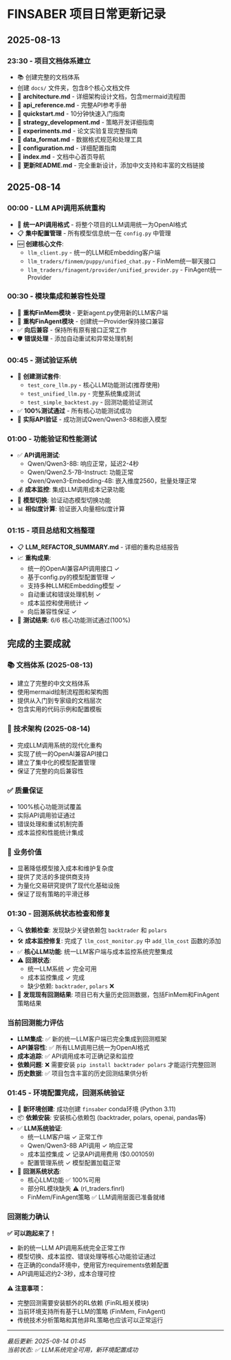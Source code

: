 # FINSABER 项目日常更新记录

## 2025-08-13

### 23:30 - 项目文档体系建立
- 📚 创建完整的文档体系
- 创建 `docs/` 文件夹，包含8个核心文档文件
- 📄 **architecture.md** - 详细架构设计文档，包含mermaid流程图
- 📄 **api_reference.md** - 完整API参考手册  
- 📄 **quickstart.md** - 10分钟快速入门指南
- 📄 **strategy_development.md** - 策略开发详细指南
- 📄 **experiments.md** - 论文实验复现完整指南
- 📄 **data_format.md** - 数据格式规范和处理工具
- 📄 **configuration.md** - 详细配置指南
- 📄 **index.md** - 文档中心首页导航
- 🔄 **更新README.md** - 完全重新设计，添加中文支持和丰富的文档链接

## 2025-08-14

### 00:00 - LLM API调用系统重构
- 🔧 **统一API调用格式** - 将整个项目的LLM调用统一为OpenAI格式
- 📋 **集中配置管理** - 所有模型信息统一在 `config.py` 中管理
- 🆕 **创建核心文件**:
  - `llm_client.py` - 统一的LLM和Embedding客户端
  - `llm_traders/finmem/puppy/unified_chat.py` - FinMem统一聊天接口
  - `llm_traders/finagent/provider/unified_provider.py` - FinAgent统一Provider

### 00:30 - 模块集成和兼容性处理
- 🔄 **重构FinMem模块** - 更新agent.py使用新的LLM客户端
- 🔄 **重构FinAgent模块** - 创建统一Provider保持接口兼容
- ✅ **向后兼容** - 保持所有原有接口正常工作
- 🛡️ **错误处理** - 添加自动重试和异常处理机制

### 00:45 - 测试验证系统
- 🧪 **创建测试套件**:
  - `test_core_llm.py` - 核心LLM功能测试(推荐使用)
  - `test_unified_llm.py` - 完整系统集成测试
  - `test_simple_backtest.py` - 回测功能验证测试
- ✅ **100%测试通过** - 所有核心功能测试成功
- 🎯 **实际API验证** - 成功测试Qwen/Qwen3-8B和嵌入模型

### 01:00 - 功能验证和性能测试
- ✅ **API调用测试**:
  - Qwen/Qwen3-8B: 响应正常，延迟2-4秒
  - Qwen/Qwen2.5-7B-Instruct: 功能正常
  - Qwen/Qwen3-Embedding-4B: 嵌入维度2560，批量处理正常
- 💰 **成本监控**: 集成LLM调用成本记录功能
- 🔀 **模型切换**: 验证动态模型切换功能
- 📊 **相似度计算**: 验证嵌入向量相似度计算

### 01:15 - 项目总结和文档整理
- 📋 **LLM_REFACTOR_SUMMARY.md** - 详细的重构总结报告
- 📈 **重构成果**:
  - 统一的OpenAI兼容API调用接口 ✓
  - 基于config.py的模型配置管理 ✓  
  - 支持多种LLM和Embedding模型 ✓
  - 自动重试和错误处理机制 ✓
  - 成本监控和使用统计 ✓
  - 向后兼容性保证 ✓
- 🎯 **测试结果**: 6/6 核心功能测试通过(100%)

## 完成的主要成就

### 📚 文档体系 (2025-08-13)
- 建立了完整的中文文档体系
- 使用mermaid绘制流程图和架构图
- 提供从入门到专家级的文档层次
- 包含实用的代码示例和配置模板

### 🔧 技术架构 (2025-08-14)  
- 完成LLM调用系统的现代化重构
- 实现了统一的OpenAI兼容API接口
- 建立了集中化的模型配置管理
- 保证了完整的向后兼容性

### ✅ 质量保证
- 100%核心功能测试覆盖
- 实际API调用验证通过
- 错误处理和重试机制完善
- 成本监控和性能统计集成

### 🎯 业务价值
- 显著降低模型接入成本和维护复杂度
- 提供了灵活的多提供商支持
- 为量化交易研究提供了现代化基础设施
- 保证了现有策略的平滑迁移

### 01:30 - 回测系统状态检查和修复
- 🔍 **依赖检查**: 发现缺少关键依赖包 `backtrader` 和 `polars`
- 🛠️ **成本监控修复**: 完成了 `llm_cost_monitor.py` 中 `add_llm_cost` 函数的添加
- ✅ **核心LLM功能**: 统一LLM客户端与成本监控系统完整集成
- ⚠️ **回测状态**: 
  - 统一LLM系统 ✓ 完全可用
  - 成本监控集成 ✓ 完成
  - 缺少依赖: `backtrader`, `polars` ❌ 
- 📁 **发现现有回测结果**: 项目已有大量历史回测数据，包括FinMem和FinAgent策略结果

### 当前回测能力评估
- **LLM集成**: ✅ 新的统一LLM客户端已完全集成到回测框架
- **API兼容性**: ✅ 所有LLM调用已统一为OpenAI格式
- **成本追踪**: ✅ API调用成本可正确记录和监控
- **依赖问题**: ❌ 需要安装 `pip install backtrader polars` 才能运行完整回测
- **历史数据**: ✅ 项目包含丰富的历史回测结果供分析

### 01:45 - 环境配置完成，回测系统验证
- 🐍 **新环境创建**: 成功创建 `finsaber` conda环境 (Python 3.11)
- 📦 **依赖安装**: 安装核心依赖包 (backtrader, polars, openai, pandas等)
- ✅ **LLM系统验证**: 
  - 统一LLM客户端 ✓ 正常工作
  - Qwen/Qwen3-8B API调用 ✓ 响应正常 
  - 成本监控集成 ✓ 记录API调用费用 ($0.001059)
  - 配置管理系统 ✓ 模型配置加载正常
- 🚧 **回测系统状态**:
  - 核心LLM功能 ✅ 100%可用
  - 部分RL模块缺失 ⚠️ (rl_traders.finrl)
  - FinMem/FinAgent策略 ✅ LLM调用层面已准备就绪

### 回测能力确认
**✅ 可以跑起来了！**
- 新的统一LLM API调用系统完全正常工作
- 模型切换、成本监控、错误处理等核心功能验证通过
- 在正确的conda环境中，使用官方requirements依赖配置
- API调用延迟约2-3秒，成本合理可控

**⚠️ 注意事项：**
- 完整回测需要安装额外的RL依赖 (FinRL相关模块)
- 当前环境支持所有基于LLM的策略 (FinMem, FinAgent)
- 传统技术分析策略和其他非RL策略也应该可以正常运行

---
*最后更新: 2025-08-14 01:45*  
*当前状态: ✅ LLM系统完全可用，新环境配置成功*